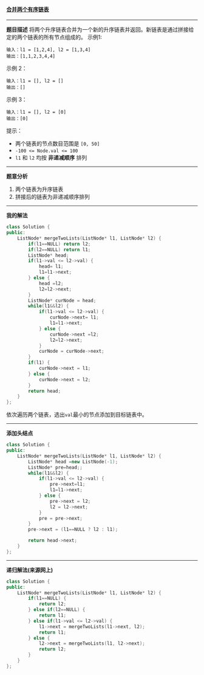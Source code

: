 #### [合并两个有序链表](https://leetcode-cn.com/problems/merge-two-sorted-lists/)

- - -
**题目描述**
将两个升序链表合并为一个新的升序链表并返回。新链表是通过拼接给定的两个链表的所有节点组成的。
示例1:

```
输入：l1 = [1,2,4], l2 = [1,3,4]
输出：[1,1,2,3,4,4]
```

示例 2：

```
输入：l1 = [], l2 = []
输出：[]
```

示例 3：

```
输入：l1 = [], l2 = [0]
输出：[0]
```

提示：
  - 两个链表的节点数目范围是 `[0, 50]`  
  - `-100 <= Node.val <= 100`  
  - `l1` 和 `l2` 均按 **非递减顺序** 排列  

* * *

**题意分析**

1. 两个链表为升序链表
2. 拼接后的链表为非递减顺序排列

* * *

**我的解法**
```cpp
class Solution {
public:
    ListNode* mergeTwoLists(ListNode* l1, ListNode* l2) {
        if(l1==NULL) return l2;
        if(l2==NULL) return l1;
        ListNode* head;
        if(l1->val <= l2->val) {
            head= l1;
            l1=l1->next;
        } else {
            head =l2;
            l2=l2->next;
        }
        ListNode* curNode = head;
        while(l1&&l2) {
            if(l1->val <= l2->val) {
                curNode->next= l1;
                l1=l1->next;
            } else {
                curNode->next =l2;
                l2=l2->next;
            }
            curNode = curNode->next;
        }
        if(l1) {
            curNode->next = l1;
        } else {
            curNode->next = l2;
        }
        return head;
    }
};
```

依次遍历两个链表，选出`val`最小的节点添加到目标链表中。

***

**添加头结点**

```cpp
class Solution {
public:
    ListNode* mergeTwoLists(ListNode* l1, ListNode* l2) {
        ListNode* head =new ListNode(-1);
        ListNode* pre=head;;
        while(l1&&l2) {
            if(l1->val <= l2->val) {
                pre->next=l1;
                l1=l1->next;
            } else {
                pre->next = l2;
                l2 = l2->next;
            }
            pre = pre->next;
        }
        pre->next = (l1==NULL ? l2 : l1);

        return head->next;
    }
};
```

* * *

**递归解法(来源网上)**

```cpp
class Solution {
public:
    ListNode* mergeTwoLists(ListNode* l1, ListNode* l2) {
        if(l1==NULL) {
            return l2;
        } else if(l2==NULL) {
            return l1;
        } else if(l1->val <= l2->val) {
            l1->next = mergeTwoLists(l1->next, l2);
            return l1;
        } else {
            l2->next = mergeTwoLists(l1, l2->next);
            return l2;
        }
    }
};
```

